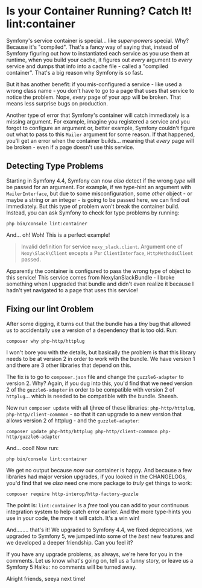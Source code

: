 # Is your Container Running? Catch It! lint:container

Symfony's service container is special... like *super-powers* special. Why? Because
it's "compiled". That's a fancy way of saying that, instead of Symfony figuring
out how to instantiated each service as you use them at runtime, when you build
your cache, it figures out *every* argument to *every* service and dumps that info
into a cache file - called a "compiled container". That's a big reason why Symfony
is so fast.

But it has another benefit: if you mis-configured a service - like used a wrong
class name - you don't have to go to a page that uses that service to notice the
problem. Nope, *every* page of your app will be broken. That means less surprise
bugs on production.

Another type of error that Symfony's container will catch immediately is a missing
argument. For example, imagine you registered a service and you forgot to configure
an argument or, better example, Symfony couldn't figure out what to pass to this
`Mailer` argument for some reason. If that happened, you'll get an error when the
container builds... meaning that *every* page will be broken - even if a page
doesn't use this service.

## Detecting Type Problems

Starting in Symfony 4.4, Symfony can now *also* detect if the wrong *type* will
be passed for an argument. For example, if we type-hint an argument with
`MailerInterface`, but due to some misconfiguration, some *other* object - or maybe
a string or an integer - is going to be passed here, we can find out immediately.
But this type of problem won't break the container build. Instead, you can ask
Symfony to check for type problems by running:

```terminal
php bin/console lint:container
```

And... oh! Woh! This is a perfect example!

> Invalid definition for service `nexy_slack.client`. Argument one of
> `Nexy\Slack\Client` excepts a Psr `ClientInterface`, `HttpMethodsClient` passed.

Apparently the container is configured to pass the wrong type of object to this
service! This service comes from NexylanSlackBundle - I broke something when I
upgraded that bundle and didn't even realize it because I hadn't yet navigated
to a page that uses this service!

## Fixing our lint Oroblem

After some digging, it turns out that the bundle has a *tiny* bug that allowed
us to accidentally use a version of a dependency that is too old. Run:

```terminal
composer why php-http/httplug
```

I won't bore you with the details, but basically the problem is that this library
needs to be at version 2 in order to work with the bundle. We have version 1
and there are 3 other libraries that depend on this.

The fix is to go to `composer.json` file and change the `guzzle6-adapter` to
version 2. Why? Again, if you dug into this, you'd find that we need version 2
of the `guzzle6-adapter` in order to be compatible with version 2 of `httplug`...
which is needed to be compatible with the bundle. Sheesh.

Now run `composer update` with all tjhree of these libraries:
`php-http/httplug`, `php-http/client-commmon` - so that it can upgrade to a new
version  that allows version 2 of httplug - and the `guzzle6-adapter`:

```terminal-silent
composer update php-http/httplug php-http/client-commmon php-http/guzzle6-adapter
```

And... cool! Now run:

```terminal-silent
php bin/console lint:container
```

We get no output because *now* our container is happy. And because a few libraries
had major version upgrades, if you looked in the CHANGELOGs, you'd find that we
*also* need one more package to *truly* get things to work:

```terminal
composer require http-interop/http-factory-guzzle
```

The point is: `lint:container` is a *free* tool you can add to your continuous
integration system to help catch error earlier. And the more type-hints you use
in your code, the more it will catch. It's a win win!

And........ that's it! We upgraded to Symfony 4.4, we fixed deprecations,
we upgraded to Symfony 5, we jumped into some of the *best* new features and we
developed a deeper friendship. Can you feel it?

If you have any upgrade problems, as always, we're here for you in the comments.
Let us know what's going on, tell us a funny story, or leave us a Symfony 5 Haiku:
no comments will be turned away.

Alright friends, seeya next time!
